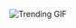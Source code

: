 ![Trending GIF](https://media2.giphy.com/media/lXHwJv89PvdN200Anr/giphy.gif?cid=8bb217721iayaeamdyn9gv9n4wuz8rp7opml6ly4chzrxxlk&ep=v1_gifs_search&rid=giphy.gif&ct=g)
